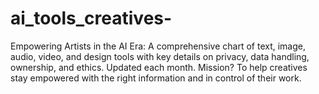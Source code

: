 # ai_tools_creatives-
Empowering Artists in the AI Era:   A comprehensive chart of text, image, audio, video, and design tools with key details on privacy, data handling, ownership, and ethics. Updated each month. Mission? To help creatives stay empowered with the right information and in control of their work.
